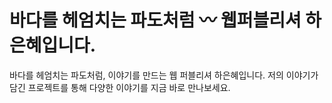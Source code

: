 <h1>바다를 헤엄치는 파도처럼 〰️ 웹퍼블리셔 하은혜입니다.</h1>
바다를 헤엄치는 파도처럼, 이야기를 만드는 웹 퍼블리셔 하은혜입니다.  
저의 이야기가 담긴 프로젝트를 통해 다양한 이야기를 지금 바로 만나보세요.  
